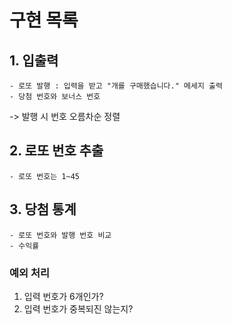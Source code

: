 # 구현 목록
## 1. 입출력
    - 로또 발행 : 입력을 받고 "개를 구매했습니다." 메세지 출력
    - 당첨 번호와 보너스 번호
-> 발행 시 번호 오름차순 정렬
## 2. 로또 번호 추출
    - 로또 번호는 1~45
## 3. 당첨 통계
    - 로또 번호와 발행 번호 비교
    - 수익률
### 예외 처리
1) 입력 번호가 6개인가?
2) 입력 번호가 중복되진 않는지?
